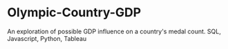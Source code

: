 # Olympic-Country-GDP
An exploration of possible GDP influence on a country's medal count. SQL, Javascript, Python, Tableau
